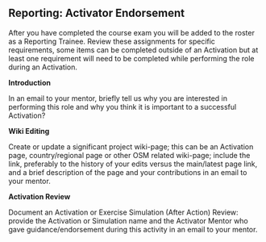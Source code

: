 ## Reporting: Activator Endorsement

After you have completed the course exam you will be added to the roster as a Reporting Trainee. Review these assignments for specific requirements, some items can be completed outside of an Activation but at least one requirement will need to be completed while performing the role during an Activation.

**Introduction**

In an email to your mentor, briefly tell us why you are interested in performing this role and why you think it is important to a successful Activation?

**Wiki Editing**

Create or update a significant project wiki-page; this can be an Activation page, country/regional page or other OSM related wiki-page; include the link, preferably to the history of your edits versus the main/latest page link, and a brief description of the page and your contributions in an email to your mentor.

**Activation Review**

Document an Activation or Exercise Simulation (After Action) Review: provide the Activation or Simulation name and the Activator Mentor who gave guidance/endorsement during this activity in an email to your mentor.